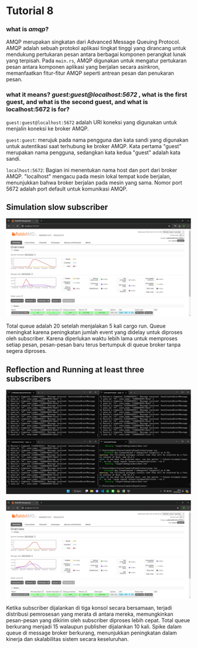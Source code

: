 # Tutorial 8

### what is ***amqp***?

AMQP merupakan singkatan dari Advanced Message Queuing Protocol. AMQP adalah sebuah protokol aplikasi tingkat tinggi yang dirancang untuk mendukung pertukaran pesan antara berbagai komponen perangkat lunak yang terpisah. Pada `main.rs`, AMQP digunakan untuk mengatur pertukaran pesan antara komponen aplikasi yang berjalan secara asinkron, memanfaatkan fitur-fitur AMQP seperti antrean pesan dan penukaran pesan.

### what it means? *guest:guest@localhost:5672* , what is the first guest, and what is the second guest, and what is localhost:5672 is for?

`guest:guest@localhost:5672` adalah URI koneksi yang digunakan untuk menjalin koneksi ke broker AMQP.

`guest:guest`: merujuk pada nama pengguna dan kata sandi yang digunakan untuk autentikasi saat terhubung ke broker AMQP. Kata pertama "guest" merupakan nama pengguna, sedangkan kata kedua "guest" adalah kata sandi.

`localhost:5672`: Bagian ini menentukan nama host dan port dari broker AMQP. "localhost" mengacu pada mesin lokal tempat kode berjalan, menunjukkan bahwa broker berjalan pada mesin yang sama. Nomor port 5672 adalah port default untuk komunikasi AMQP.

## Simulation slow subscriber

![Simulation slow subscriber](images/image4.png)

Total queue adalah 20 setelah menjalakan 5 kali cargo run. Queue meningkat karena peningkatan jumlah event yang didelay untuk diproses oleh subscriber. Karena diperlukan waktu lebih lama untuk memproses setiap pesan, pesan-pesan baru terus bertumpuk di queue broker tanpa segera diproses. 

## Reflection and Running at least three subscribers

![Reflection and Running at least three subscribers](images/image5.png)

![Reflection and Running at least three subscribers](images/image6.png)

Ketika subscriber dijalankan di tiga konsol secara bersamaan, terjadi distribusi pemrosesan yang merata di antara mereka, memungkinkan pesan-pesan yang dikirim oleh subscriber diproses lebih cepat. Total queue berkurang menjadi 15 walaupun publisher dijalankan 10 kali. Spike dalam queue di message broker berkurang, menunjukkan peningkatan dalam kinerja dan skalabilitas sistem secara keseluruhan.